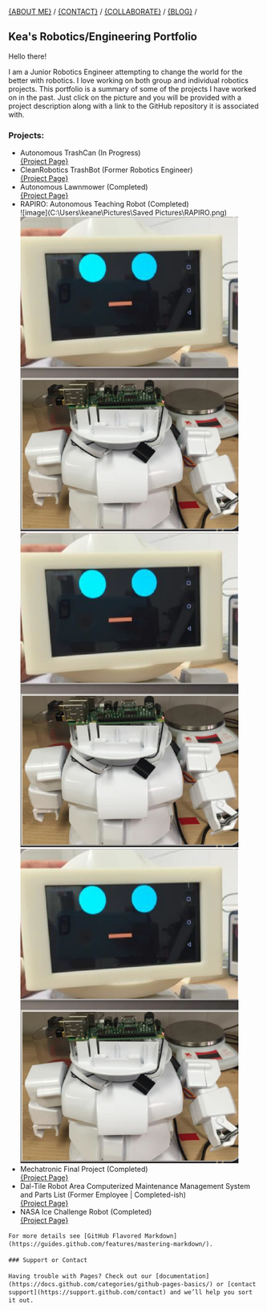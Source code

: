 
[{ABOUT ME}](https://kfrancis01.github.io/Portfolio_KeaFrancis.github.io/About) / 
[{CONTACT}](https://kfrancis01.github.io/Portfolio_KeaFrancis.github.io/Contact) / 
[{COLLABORATE}](keamfrancis96@gmail.com) / 
[{BLOG}]() / 

## Kea's Robotics/Engineering Portfolio

<p> Hello there! <p>
<p> I am a Junior Robotics Engineer attempting to change the world for the better with robotics. 
I love working on both group and individual robotics projects. This portfolio is a summary of some of the projects I have worked on in the past. 
Just click on the picture and you will be provided with a project description along with a link to the GitHub repository it is associated with. <p>


### Projects: <br/>
 * Autonomous TrashCan (In Progress) <br />
[{Project Page}](https://kfrancis01.github.io/Portfolio_KeaFrancis.github.io/Autonomous_TrashCan) <br/>
 * CleanRobotics TrashBot (Former Robotics Engineer) <br/>
[{Project Page}](https://kfrancis01.github.io/Portfolio_KeaFrancis.github.io/CleanRobotics) <br/>
 * Autonomous Lawnmower (Completed) <br/>
[{Project Page}]() <br/>
 * RAPIRO: Autonomous Teaching Robot (Completed) <br/>
![image](C:\Users\keane\Pictures\Saved Pictures\RAPIRO.png) <br/>
![image1](RAPIRO.png)
![image2](/RAPIRO.png)
![](/RAPIRO.png)
 * Mechatronic Final Project (Completed) <br/>
[{Project Page}]() <br/>
 * Dal-Tile Robot Area Computerized Maintenance Management System and Parts List (Former Employee | Completed-ish) <br/>
[{Project Page}](https://kfrancis01.github.io/Portfolio_KeaFrancis.github.io/CMMS)
 * NASA Ice Challenge Robot (Completed) <br/>
[{Project Page}]()


```
For more details see [GitHub Flavored Markdown](https://guides.github.com/features/mastering-markdown/).

### Support or Contact

Having trouble with Pages? Check out our [documentation](https://docs.github.com/categories/github-pages-basics/) or [contact support](https://support.github.com/contact) and we’ll help you sort it out.
